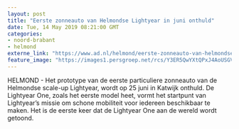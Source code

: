 ```yaml
---
layout: post
title: "Eerste zonneauto van Helmondse Lightyear in juni onthuld"
date: Tue, 14 May 2019 08:21:00 GMT
categories: 
- noord-brabant 
- helmond 
externe_link: "https://www.ad.nl/helmond/eerste-zonneauto-van-helmondse-lightyear-in-juni-onthuld~af79022a/"
feature_image: "https://images1.persgroep.net/rcs/Y3ER5QwYXtQPxJ4AoUSGVK5OjHg/diocontent/137983882/_fitwidth/400/?appId=21791a8992982cd8da851550a453bd7f&quality=0.7"
---
```


HELMOND -  Het prototype van de eerste particuliere zonneauto van de Helmondse scale-up Lightyear, wordt op 25 juni in Katwijk onthuld. De Lightyear One, zoals het eerste model heet, vormt het startpunt van Lightyear’s missie om schone mobiliteit voor iedereen beschikbaar te maken. Het is de eerste keer dat de Lightyear One aan de wereld wordt getoond.
